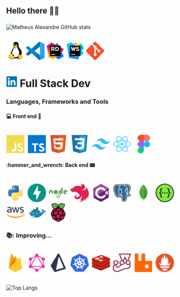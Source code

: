 ## Hello there 👋🏻
### 

![Matheus Alexandre GitHub stats](https://github-readme-stats.vercel.app/api?username=MatheusABA&show_icons=true&theme=synthwave&rank_icon=github&ring_color=ca58ed&hide=prs,issues)



<div style="display: inline_block"><br/>
	<img alt="ubuntu" src="https://github.com/devicons/devicon/blob/master/icons/linux/linux-original.svg" width="50" height="50"/>
	<img alt="vscode" src="https://github.com/devicons/devicon/blob/master/icons/vscode/vscode-original.svg" width="50" height="50">
	<img alt="rider" src="https://github.com/devicons/devicon/blob/master/icons/rider/rider-original.svg" width="50" height="50"/>
	<img alt="webstorm" src="https://github.com/devicons/devicon/blob/master/icons/webstorm/webstorm-original.svg" width="50" height="50"/>
	<img alt="git" src="https://github.com/devicons/devicon/blob/master/icons/git/git-plain.svg" width="50" height="50"/>
 

</div>


# <a href="https://www.linkedin.com/in/matheus-alexandre-barbier-b69ab3224/"><img src="https://raw.githubusercontent.com/devicons/devicon/ca28c779441053191ff11710fe24a9e6c23690d6/icons/linkedin/linkedin-original.svg" width="30" height="30" alt="Social" ></a> Full Stack Dev 


<h3> Languages, Frameworks and Tools  </h3>

<h4> 💻 Front end 📱 </h4>
<div style="display: inline_block"><br/>
	<img alt="js" src="https://github.com/devicons/devicon/blob/master/icons/javascript/javascript-plain.svg" width="50" height="50"/>&nbsp;
	<img alt="ts" src="https://github.com/devicons/devicon/blob/master/icons/typescript/typescript-plain.svg" width="50" height="50"/>&nbsp;
	<img alt="html5" src="https://github.com/devicons/devicon/blob/master/icons/html5/html5-original.svg" width="50" height="50"/>&nbsp;
	<img alt="css3" src="https://github.com/devicons/devicon/blob/master/icons/css3/css3-original.svg" width="50" height="50"/>&nbsp;
	<img alt="tailwindcss" src="https://github.com/devicons/devicon/blob/master/icons/tailwindcss/tailwindcss-original.svg" width="50" height="50"/>&nbsp;
	<img alt="react" src="https://github.com/devicons/devicon/blob/master/icons/react/react-original.svg" width="50" height="50"/>&nbsp;
	<img alt="figma" src="https://github.com/devicons/devicon/blob/master/icons/figma/figma-original.svg" width="50" height="50"/>&nbsp;
</div>
<h4> :hammer_and_wrench: Back end 📟</h4>
<div style="display: inline_block"><br/>
	<img alt="python" src="https://github.com/devicons/devicon/blob/master/icons/python/python-original.svg" width="50" height="50"/>&nbsp;
	<img alt="fastapi" src="https://github.com/devicons/devicon/blob/master/icons/fastapi/fastapi-original.svg" width="50" height="50"/>&nbsp;
	<img alt="nodejs" src="https://github.com/devicons/devicon/blob/master/icons/nodejs/nodejs-plain-wordmark.svg" width="50" height="50"/>&nbsp;
	<img alt="nestjs" src="https://github.com/devicons/devicon/blob/master/icons/nestjs/nestjs-original.svg" width="50" height="50"/>&nbsp;
 	<img alt="csharp" src="https://github.com/devicons/devicon/blob/master/icons/csharp/csharp-original.svg" width="50" height="50"/>&nbsp;
	<img alt="pgsql" src="https://github.com/devicons/devicon/blob/master/icons/postgresql/postgresql-original.svg" width="50" height="50"/>&nbsp;
	<img alt="mongodb" src="https://github.com/devicons/devicon/blob/master/icons/mongodb/mongodb-original.svg" width="50" height="50"/>&nbsp;
	<img alt="swagger" src="https://github.com/devicons/devicon/blob/master/icons/swagger/swagger-original.svg" width="50" height="50"/>&nbsp;
	<img alt="aws" src="https://github.com/devicons/devicon/blob/master/icons/amazonwebservices/amazonwebservices-original-wordmark.svg" width="50" height="50"/>&nbsp;
	<img alt="docker" src="https://github.com/devicons/devicon/blob/master/icons/docker/docker-original.svg" width="50" height="50"/>&nbsp;
	<img alt="raspberry" src="https://github.com/devicons/devicon/blob/master/icons/raspberrypi/raspberrypi-original.svg" width="50" height="50"/>&nbsp;
<!--  	<img alt="aws" src="" width="50" height="50"/>&nbsp; -->
</div>


### 📚: Improving... 
<div style="display: inline_block"></br>
	<img alt="firebase" src="https://github.com/devicons/devicon/blob/master/icons/firebase/firebase-original.svg" width="50" height="50"/>&nbsp;
	<img alt="graphql" src="https://github.com/devicons/devicon/blob/master/icons/graphql/graphql-plain.svg" width="50" height="50"/>&nbsp;
	<img alt="prisma" src="https://github.com/devicons/devicon/blob/master/icons/prisma/prisma-original.svg" width="50" height="50"/>&nbsp;
	<img alt="kubernet" src="https://github.com/devicons/devicon/blob/master/icons/kubernetes/kubernetes-original.svg" width="50" height="50"/>&nbsp;
 	<img alt="redis" src="https://github.com/devicons/devicon/blob/master/icons/redis/redis-original.svg" width="50" height="50"/>&nbsp;
 	<img alt="jest" src="https://github.com/devicons/devicon/blob/master/icons/jest/jest-plain.svg" width="50" height="50"/>&nbsp;
 	<img alt="rabbitmq" src="https://github.com/devicons/devicon/blob/master/icons/rabbitmq/rabbitmq-original.svg" width="50" height="50"/>&nbsp;
 	<img alt="prometheus" src="https://github.com/devicons/devicon/blob/master/icons/prometheus/prometheus-original.svg" width="50" height="50"/>&nbsp;
  





</div>

<br>

![Top Langs](https://github-readme-stats.vercel.app/api/top-langs/?username=MatheusABA&theme=vision-friendly-dark&layout=compact)
